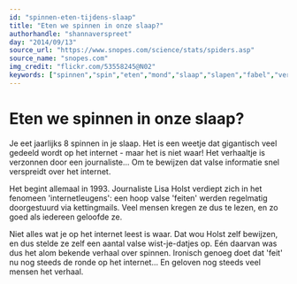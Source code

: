 ```yaml
---
id: "spinnen-eten-tijdens-slaap"
title: "Eten we spinnen in onze slaap?"
authorhandle: "shannaverspreet"
day: "2014/09/13"
source_url: "https://www.snopes.com/science/stats/spiders.asp"
source_name: "snopes.com"
img_credit: "flickr.com/53558245@N02"
keywords: ["spinnen","spin","eten","mond","slaap","slapen","fabel","verzonnen","echt"]
---
```

# Eten we spinnen in onze slaap?
Je eet jaarlijks 8 spinnen in je slaap. Het is een weetje dat gigantisch veel gedeeld wordt op het internet - maar het is niet waar! Het verhaaltje is verzonnen door een journaliste... Om te bewijzen dat valse informatie snel verspreidt over het internet.

Het begint allemaal in 1993. Journaliste Lisa Holst verdiept zich in het fenomeen 'internetleugens': een hoop valse 'feiten' werden regelmatig doorgestuurd via kettingmails. Veel mensen kregen ze dus te lezen, en zo goed als iedereen geloofde ze.

Niet alles wat je op het internet leest is waar. Dat wou Holst zelf bewijzen, en dus stelde ze zelf een aantal valse wist-je-datjes op. Eén daarvan was dus het alom bekende verhaal over spinnen. Ironisch genoeg doet dat 'feit' nu nog steeds de ronde op het internet... En geloven nog steeds veel mensen het verhaal.